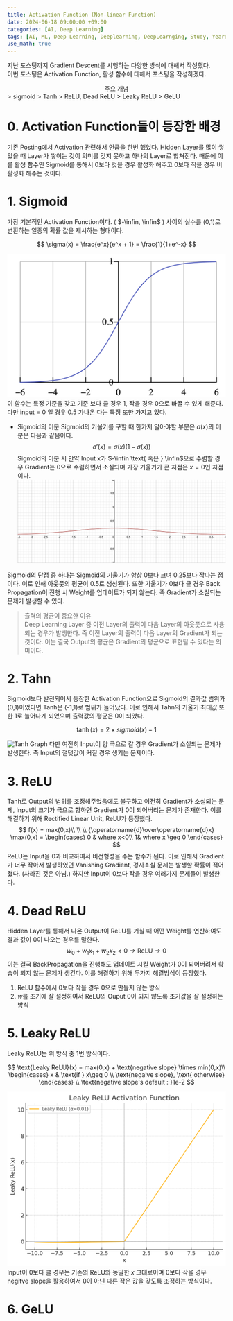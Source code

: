 ```yaml
---
title: Activation Function (Non-linear Function)
date: 2024-06-18 09:00:00 +09:00
categories: [AI, Deep Learning]
tags: [AI, ML, Deep Learning, Deeplearning, DeepLearnging, Study, Yeardream, Activation Function]		# TAG는 반드시 소문자로 이루어져야함!
use_math: true
---
```


지난 포스팅까지 Gradient Descent를 시행하는 다양한 방식에 대해서 작성했다.   
이번 포스팅은 Activation Function, 활성 함수에 대해서 포스팅을 작성하겠다.

<div align=center>
    주요 개념
</div>
> sigmoid   
> Tanh   
> ReLU, Dead ReLU   
> Leaky ReLU   
> GeLU

# 0. Activation Function들이 등장한 배경
기존 Posting에서 Activation 관련해서 언급을 한번 했었다. Hidden Layer를 많이 쌓았을 때 Layer가 쌓이는 것이 의미를 갖지 못하고 하나의 Layer로 합쳐진다. 때문에 이를 활성 함수인 Sigmoid를 통해서 0보다 컷을 경우 활성화 해주고 0보다 작을 경우 비활성화 해주는 것이다. 

# 1. Sigmoid
가장 기본적인 Activation Function이다. ( $-\infin, \infin$ ) 사이의 실수를 (0,1)로 변환하는 일종의 확률 값을 제시하는 형태이다.

$$
\sigma(x) = \frac{e^x}{e^x + 1} = \frac{1}{1+e^-x}
$$

![sigmoid](../assets/img/function/sigmoid.png)   
이 함수는 특정 기준을 갖고 기준 보다 클 경우 1, 작을 경우 0으로 바꿀 수 있게 해준다. 다만 input = 0 일 경우 0.5 가나온 다는 특징 또한 가지고 있다.

- Sigmoid의 미분
Sigmoid의 기울기를 구할 때 한가지 알아야할 부분은 $\sigma(x)$의 미분은 다음과 같음이다.
$$
\sigma \prime(x) = \sigma(x)(1-\sigma(x))
$$
Sigmoid의 미분 시 만약 Input x가 $-\infin \text{ 혹은 } \infin$으로 수렴할 경우 Gradient는 0으로 수렴하면서 소실되며 가장 기울기가 큰 지점은 $x=0$인 지점이다.
![Sigmoid의 미분](../assets/img/function/sigmoid%20prime.png)

Sigmoid의 단점 중 하나는 Sigmoid의 기울기가 항상 0보다 크며 0.25보다 작다는 점이다. 이로 인해 아웃풋의 평균이 0.5로 생성된다. 또한 기울기가 0보다 클 경우 Back Propagation이 진행 시 Weight를 업데이트가 되지 않는다. 즉 Gradient가 소실되는 문제가 발생할 수 있다.

> 출력의 평균이 중요한 이유   
> Deep Learning Layer 중 이전 Layer의 출력이 다음 Layer의 아웃풋으로 사용되는 경우가 발생한다.
> 즉 이전 Layer의 출력이 다음 Layer의 Gradient가 되는 것이다. 이는 결국 Output의 평균은 Gradient의 평균으로 표현될 수 있다는 의미이다.

# 2. Tahn
Sigmoid보다 발전되어서 등장한 Activation Function으로 Sigmoid의 결과값 범위가 (0,1)이었다면 Tanh은 (-1,1)로 범위가 늘어났다. 이로 인해서 Tahn의 기울기 최대값 또한 1로 늘어나게 되었으며 출력값의 평균은 0이 되었다.

$$
\tanh(x) = 2 \times sigmoid(x) -1
$$

![Tanh Graph](../assets/img/function/)
다만 여전히 Input이 양 극으로 갈 경우 Gradient가 소실되는 문제가 발생한다. 즉 Input의 절댓값이 커질 경우 생기는 문제이다. 

# 3. ReLU
Tanh로 Output의 범위를 조정해주었음에도 불구하고 여전히 Gradient가 소실되는 문제, Input의 크기가 극으로 향하면 Gradient가 0이 되어버리는 문제가 존재한다. 이를 해결하기 위해 Rectified Linear Unit, ReLU가 등장했다.   
$$
f(x) = max(0,x)\\
\\ \\
{\operatorname{d}\over\operatorname{d}x} \max(0,x) = \begin{cases}
    0 & where x<0\\
    1& where x \geq 0
\end{cases}
$$
ReLU는 Input을 0과 비교하여서 비선형성을 주는 함수가 된다. 이로 인해서 Gradient가 너무 작아서 발생하였던 Vanishing Gradient, 경사소실 문제는 발생할 확률이 적어졌다. (사라진 것은 아님.)
하지만 Input이 0보다 작을 경우 여러가지 문제들이 발생한다. 

# 4. Dead ReLU
Hidden Layer를 통해서 나온 Output이 ReLU를 거칠 때 어떤 Weight를 연산하여도 결과 값이 0이 나오는 경우를 말한다.
$$
w_0 + w_1x_1+ w_2x_2 < 0 \rightarrow \text{ReLU}  \rightarrow 0
$$
이는 결국 BackPropagation을 진행해도 업데이트 시킬 Weight가 0이 되어버려서 학습이 되지 않는 문제가 생긴다.
이를 해결하기 위해 두가지 해결방식이 등장했다.

1. ReLU 함수에서 0보다 작을 경우 0으로 만들지 않는 방식
2. $w$를 초기에 잘 설정하여서 ReLU의 Ouput 0이 되지 않도록 초기값을 잘 설정하는 방식
# 5. Leaky ReLU
Leaky ReLU는 위 방식 중 1번 방식이다.

$$
\text{Leaky ReLU}(x) = max(0,x) + \text{negative slope} \times min(0,x)\\
\begin{cases}
    x & \text{if   }  x\geq 0   \\
    \text{negaive slope}, \text{       otherwise}
\end{cases}
\\
\text{negative slope's default : }1e-2
$$

![Leaky ReLU](../assets/img/function/LeakyReLU.png)
Input이 0보다 클 경우는 기존의 ReLU와 동일한 $x$ 그대로이며 0보다 작을 경우 negitve slope을 활용하여서 0이 아닌 다른 작은 값을 갖도록 조정하는 방식이다.

# 6. GeLU